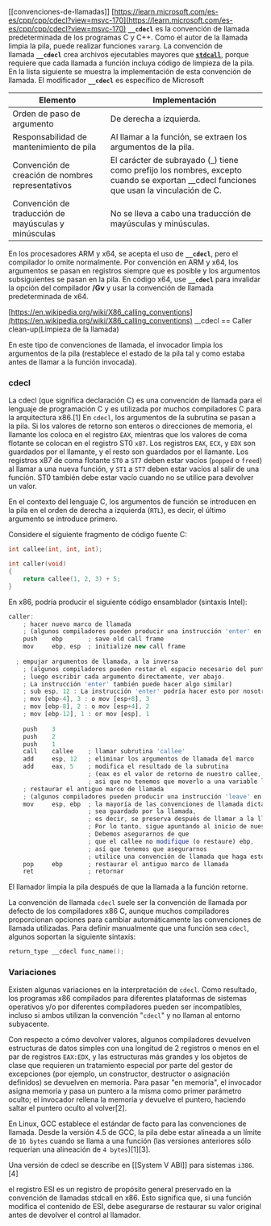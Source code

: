 [[convenciones-de-llamadas]]
[https://learn.microsoft.com/es-es/cpp/cpp/cdecl?view=msvc-170](https://learn.microsoft.com/es-es/cpp/cpp/cdecl?view=msvc-170)
**`__cdecl`** es la convención de llamada predeterminada de los programas C y C++. Como el autor de la llamada limpia la pila, puede realizar funciones `vararg`. La convención de llamada **`__cdecl`** crea archivos ejecutables mayores que **[``stdcall``](https://learn.microsoft.com/es-es/cpp/cpp/stdcall?view=msvc-170)**, porque requiere que cada llamada a función incluya código de limpieza de la pila. En la lista siguiente se muestra la implementación de esta convención de llamada. El modificador **``__cdecl``** es específico de Microsoft

|Elemento|Implementación|
|---|---|
|Orden de paso de argumento|De derecha a izquierda.|
|Responsabilidad de mantenimiento de pila|Al llamar a la función, se extraen los argumentos de la pila.|
|Convención de creación de nombres representativos|El carácter de subrayado (_) tiene como prefijo los nombres, excepto cuando se exportan __cdecl funciones que usan la vinculación de C.|
|Convención de traducción de mayúsculas y minúsculas|No se lleva a cabo una traducción de mayúsculas y minúsculas.|
En los procesadores ARM y x64, se acepta el uso de **`__cdecl`**, pero el compilador lo omite normalmente. Por convención en ARM y x64, los argumentos se pasan en registros siempre que es posible y los argumentos subsiguientes se pasan en la pila. En código x64, use **`__cdecl`** para invalidar la opción del compilador **/Gv** y usar la convención de llamada predeterminada de x64.

[https://en.wikipedia.org/wiki/X86_calling_conventions](https://en.wikipedia.org/wiki/X86_calling_conventions)
__cdecl == Caller clean-up(Limpieza de la llamada)

En este tipo de convenciones de llamada, el invocador limpia los argumentos de la pila (restablece el estado de la pila tal y como estaba antes de llamar a la función invocada).
### cdecl
La cdecl (que significa declaración C) es una convención de llamada para el lenguaje de programación C y es utilizada por muchos compiladores C para la arquitectura x86.[1] En ``cdecl``, los argumentos de la subrutina se pasan a la pila. Si los valores de retorno son enteros o direcciones de memoria, el llamante los coloca en el registro ``EAX``, mientras que los valores de coma flotante se colocan en el registro ST0 ``x87``. Los registros ``EAX``, ``ECX``, y ``EDX`` son guardados por el llamante, y el resto son guardados por el llamante. Los registros x87 de coma flotante ``ST0`` a ``ST7`` deben estar vacíos (``popped`` o ``freed``) al llamar a una nueva función, y ``ST1`` a ``ST7`` deben estar vacíos al salir de una función. ST0 también debe estar vacío cuando no se utilice para devolver un valor.

En el contexto del lenguaje C, los argumentos de función se introducen en la pila en el orden de derecha a izquierda (``RTL``), es decir, el último argumento se introduce primero.

Considere el siguiente fragmento de código fuente C:
```c
int callee(int, int, int);

int caller(void)
{
	return callee(1, 2, 3) + 5;
}
```

En x86, podría producir el siguiente código ensamblador (sintaxis Intel):
```js
caller:
    ; hacer nuevo marco de llamada
    ; (algunos compiladores pueden producir una instrucción 'enter' en su lugar)
    push    ebp       ; save old call frame
    mov     ebp, esp  ; initialize new call frame
    
  ; empujar argumentos de llamada, a la inversa
    ; (algunos compiladores pueden restar el espacio necesario del puntero de la pila,
    ; luego escribir cada argumento directamente, ver abajo.
    ; La instrucción 'enter' también puede hacer algo similar)
    ; sub esp, 12 : La instrucción 'enter' podría hacer esto por nosotros
    ; mov [ebp-4], 3 : o mov [esp+8], 3
    ; mov [ebp-8], 2 : o mov [esp+4], 2
    ; mov [ebp-12], 1 : or mov [esp], 1
    
    push    3
    push    2
    push    1
    call    callee    ; llamar subrutina 'callee'
    add     esp, 12   ; eliminar los argumentos de llamada del marco
    add     eax, 5    ; modifica el resultado de la subrutina
                      ; (eax es el valor de retorno de nuestro callee,
                      ; asi que no tenemos que moverlo a una variable local)
    ; restaurar el antiguo marco de llamada
    ; (algunos compiladores pueden producir una instrucción 'leave' en su lugar)
    mov     esp, ebp  ; la mayoría de las convenciones de llamada dictan que ebp
				      ; sea guardado por la llamada,
                      ; es decir, se preserva después de llamar a la llamada.
                      ; Por lo tanto, sigue apuntando al inicio de nuestra pila.
                      ; Debemos asegurarnos de que
                      ; que el callee no modifique (o restaure) ebp,
                      ; así que tenemos que asegurarnos
                      ; utilice una convención de llamada que haga esto
    pop     ebp       ; restaurar el antiguo marco de llamada
    ret               ; retornar
```
El llamador limpia la pila después de que la llamada a la función retorne.

La convención de llamada ``cdecl`` suele ser la convención de llamada por defecto de los compiladores x86 C, aunque muchos compiladores proporcionan opciones para cambiar automáticamente las convenciones de llamada utilizadas. Para definir manualmente que una función sea ``cdecl``, algunos soportan la siguiente sintaxis:
```c
return_type __cdecl func_name();
```

### Variaciones
Existen algunas variaciones en la interpretación de ``cdecl``. Como resultado, los programas x86 compilados para diferentes plataformas de sistemas operativos y/o por diferentes compiladores pueden ser incompatibles, incluso si ambos utilizan la convención "``cdecl``" y no llaman al entorno subyacente.

Con respecto a cómo devolver valores, algunos compiladores devuelven estructuras de datos simples con una longitud de 2 registros o menos en el par de registros ``EAX:EDX``, y las estructuras más grandes y los objetos de clase que requieren un tratamiento especial por parte del gestor de excepciones (por ejemplo, un constructor, destructor o asignación definidos) se devuelven en memoria. Para pasar "en memoria", el invocador asigna memoria y pasa un puntero a la misma como primer parámetro oculto; el invocador rellena la memoria y devuelve el puntero, haciendo saltar el puntero oculto al volver[2].

En Linux, GCC establece el estándar de facto para las convenciones de llamada. Desde la versión 4.5 de GCC, la pila debe estar alineada a un límite de ``16 bytes`` cuando se llama a una función (las versiones anteriores sólo requerían una alineación de ``4 bytes``)[1][3].

Una versión de cdecl se describe en [[System V ABI]] para sistemas ``i386``.[4]


el registro ESI es un registro de propósito general preservado en la convención de llamadas stdcall en x86. Esto significa que, si una función modifica el contenido de ESI, debe asegurarse de restaurar su valor original antes de devolver el control al llamador.